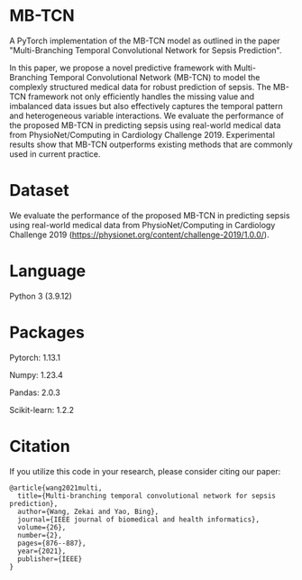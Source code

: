 # MB-TCN
A PyTorch implementation of the MB-TCN model as outlined in the paper "Multi-Branching Temporal Convolutional Network for Sepsis Prediction".

In this paper, we propose a novel predictive framework with Multi-Branching Temporal Convolutional Network (MB-TCN) to model the complexly structured medical data for robust prediction of sepsis. The MB-TCN framework not only efficiently handles the missing value and imbalanced data issues but also effectively captures the temporal pattern and heterogeneous variable interactions. We evaluate the performance of the proposed MB-TCN in predicting sepsis using real-world medical data from PhysioNet/Computing in Cardiology Challenge 2019. Experimental results show that MB-TCN outperforms existing methods that are commonly used in current practice.

# Dataset
We evaluate the performance of the proposed MB-TCN in predicting sepsis using real-world medical data from PhysioNet/Computing in Cardiology Challenge 2019 (https://physionet.org/content/challenge-2019/1.0.0/).

# Language
Python 3 (3.9.12)

# Packages
Pytorch: 1.13.1

Numpy: 1.23.4

Pandas: 2.0.3

Scikit-learn: 1.2.2

# Citation
If you utilize this code in your research, please consider citing our paper:

```
@article{wang2021multi,
  title={Multi-branching temporal convolutional network for sepsis prediction},
  author={Wang, Zekai and Yao, Bing},
  journal={IEEE journal of biomedical and health informatics},
  volume={26},
  number={2},
  pages={876--887},
  year={2021},
  publisher={IEEE}
}
```


